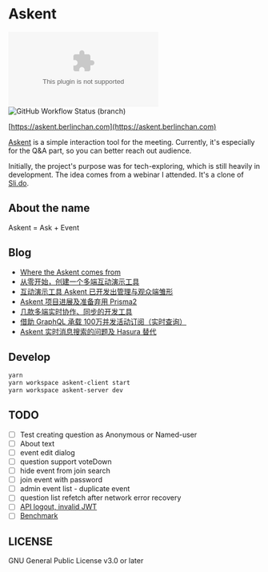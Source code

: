 # Askent

![Website](https://img.shields.io/website/https/askent.berlinchan.com)
![GitHub Workflow Status (branch)](https://img.shields.io/github/workflow/status/BerlinChan/askent/CI/release)

[https://askent.berlinchan.com](https://askent.berlinchan.com)

[Askent](https://askent.berlinchan.com) is a simple interaction tool for the meeting. Currently, it's especially for the Q&A part, so you can better reach out audience.

Initially, the project's purpose was for tech-exploring, which is still heavily in development. The idea comes from a webinar I attended. It's a clone of [Sli.do](https://www.sli.do/).

## About the name

Askent = Ask + Event

## Blog

- [Where the Askent comes from](https://www.berlinchan.com//2021/07/where-the-askent-comes-from)
- [从零开始，创建一个多端互动演示工具](https://www.berlinchan.com/2019/12/create-presentation-tool-from-scratch)
- [互动演示工具 Askent 已开发出管理与观众端雏形](https://www.berlinchan.com//2020/02/project-askent-admin-audience-client)
- [Askent 项目进展及准备弃用 Prisma2](https://www.berlinchan.com//2020/03/askent-give-up-prisma2)
- [几款多端实时协作、同步的开发工具](https://www.berlinchan.com//2020/03/real-time-multi-device-collaboration-devtools)
- [借助 GraphQL 承载 100万并发活动订阅（实时查询）](https://www.berlinchan.com//2021/03/Scaling-to-1-million-active-GraphQL-subscriptions)
- [Askent 实时消息搜索的问题及 Hasura 替代](https://www.berlinchan.com//2021/03/askent-realtime-search-implement-and-hasura)

## Develop

```sh
yarn
yarn workspace askent-client start
yarn workspace askent-server dev
```

## TODO

- [ ] Test creating question as Anonymous or Named-user
- [ ] About text
- [ ] event edit dialog
- [ ] question support voteDown
- [ ] hide event from join search
- [ ] join event with password
- [ ] admin event list - duplicate event
- [ ] question list refetch after network error recovery
- [ ] [API logout, invalid JWT](https://www.npmjs.com/package/express-jwt)
- [ ] [Benchmark](https://github.com/benawad/node-graphql-benchmarks)

## LICENSE

GNU General Public License v3.0 or later

